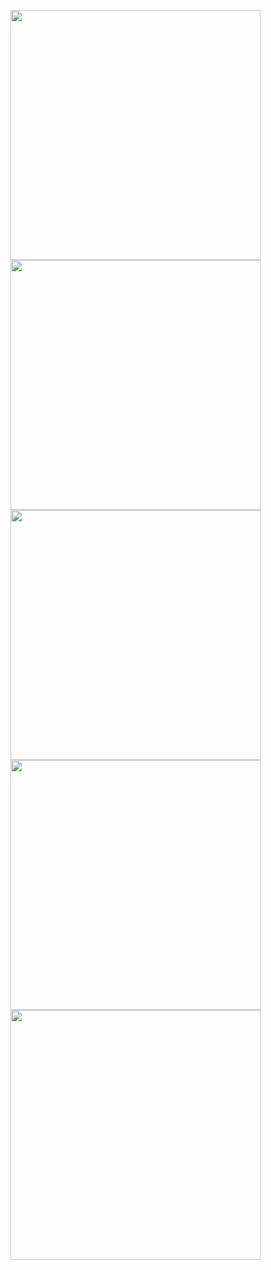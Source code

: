 <p>
  <img src="https://github.com/user-attachments/assets/ffe15cf4-9e4d-447b-93ca-9cdcae6a377f"height=400weidth=180 >
  <img src="https://github.com/user-attachments/assets/b4026909-dcd2-4e9e-a6d7-dc64f9874fe8"height=400weidth=180 >
  <img src="https://github.com/user-attachments/assets/099359ce-be16-42c6-a81d-4cd3bc00998c"height=400weidth=180 >
  <img src="https://github.com/user-attachments/assets/07ed618e-27d7-49e1-bd32-53aab8198d8d"height=400weidth=180 >
  <img src="https://github.com/user-attachments/assets/fdf42d90-4df2-4332-b4ad-09a9a9552c8b"height=400weidth=180 >
</p>

